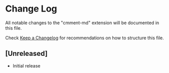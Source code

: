 # Change Log

All notable changes to the "cmment-md" extension will be documented in this file.

Check [Keep a Changelog](http://keepachangelog.com/) for recommendations on how to structure this file.

## [Unreleased]

- Initial release
